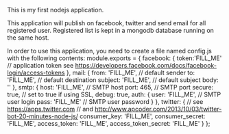 This is my first nodejs application.

This application will publish on facebook, twitter and send email for all registered user.
Registered list is kept in a mongodb database running on the same host.

In order to use this application, you need to create a file named config.js with the following contents:
module.exports = {
    facebook: {
	token:'FILL_ME' // application token see https://developers.facebook.com/docs/facebook-login/access-tokens
    },
    mail: {
	from: 'FILL_ME', // default sender
	to: 'FILL_ME', // default destination
	subject: 'FILL_ME', // default subject
	body: ''
    },
    smtp: {
	host: 'FILL_ME', // SMTP host
	port: 465, // SMTP port
	secure: true, // set to true if using SSL,
	debug: true,
	auth: {
	    user: 'FILL_ME', // SMTP user login
	    pass: 'FILL_ME' // SMTP user password
	}
    },
    twitter: {
		// see https://apps.twitter.com
		// and http://www.apcoder.com/2013/10/03/twitter-bot-20-minutes-node-js/
	consumer_key: 'FILL_ME',
	consumer_secret: 'FILL_ME',
	access_token: 'FILL_ME',
	access_token_secret: 'FILL_ME'
    }
};
